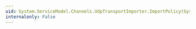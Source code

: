 ```yaml
---
uid: System.ServiceModel.Channels.UdpTransportImporter.ImportPolicy(System.ServiceModel.Description.MetadataImporter,System.ServiceModel.Description.PolicyConversionContext)
internalonly: False
---
```

